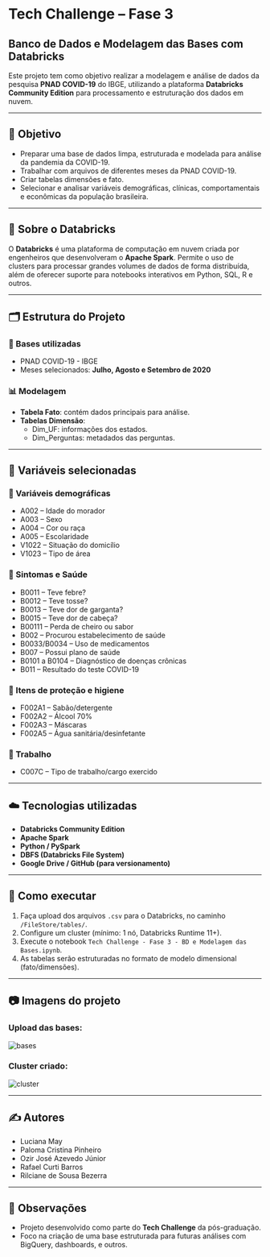 # Tech Challenge – Fase 3  
## Banco de Dados e Modelagem das Bases com Databricks

Este projeto tem como objetivo realizar a modelagem e análise de dados da pesquisa **PNAD COVID-19** do IBGE, utilizando a plataforma **Databricks Community Edition** para processamento e estruturação dos dados em nuvem.

---

## 📌 Objetivo

- Preparar uma base de dados limpa, estruturada e modelada para análise da pandemia da COVID-19.
- Trabalhar com arquivos de diferentes meses da PNAD COVID-19.
- Criar tabelas dimensões e fato.
- Selecionar e analisar variáveis demográficas, clínicas, comportamentais e econômicas da população brasileira.

---

## 🧠 Sobre o Databricks

O **Databricks** é uma plataforma de computação em nuvem criada por engenheiros que desenvolveram o **Apache Spark**. Permite o uso de clusters para processar grandes volumes de dados de forma distribuída, além de oferecer suporte para notebooks interativos em Python, SQL, R e outros.

---

## 🗂️ Estrutura do Projeto

### 📁 Bases utilizadas
- PNAD COVID-19 - IBGE
- Meses selecionados: **Julho, Agosto e Setembro de 2020**

### 📊 Modelagem
- **Tabela Fato**: contém dados principais para análise.
- **Tabelas Dimensão**: 
  - Dim_UF: informações dos estados.
  - Dim_Perguntas: metadados das perguntas.

---

## 🧩 Variáveis selecionadas

### 👤 Variáveis demográficas
- A002 – Idade do morador  
- A003 – Sexo  
- A004 – Cor ou raça  
- A005 – Escolaridade  
- V1022 – Situação do domicílio  
- V1023 – Tipo de área  

### 🤒 Sintomas e Saúde
- B0011 – Teve febre?  
- B0012 – Teve tosse?  
- B0013 – Teve dor de garganta?  
- B0015 – Teve dor de cabeça?  
- B00111 – Perda de cheiro ou sabor  
- B002 – Procurou estabelecimento de saúde  
- B0033/B0034 – Uso de medicamentos  
- B007 – Possui plano de saúde  
- B0101 a B0104 – Diagnóstico de doenças crônicas  
- B011 – Resultado do teste COVID-19  

### 🧼 Itens de proteção e higiene
- F002A1 – Sabão/detergente  
- F002A2 – Álcool 70%  
- F002A3 – Máscaras  
- F002A5 – Água sanitária/desinfetante  

### 💼 Trabalho
- C007C – Tipo de trabalho/cargo exercido  

---

## ☁️ Tecnologias utilizadas

- **Databricks Community Edition**
- **Apache Spark**
- **Python / PySpark**
- **DBFS (Databricks File System)**
- **Google Drive / GitHub (para versionamento)**

---

## 🧪 Como executar

1. Faça upload dos arquivos `.csv` para o Databricks, no caminho `/FileStore/tables/`.
2. Configure um cluster (mínimo: 1 nó, Databricks Runtime 11+).
3. Execute o notebook `Tech Challenge - Fase 3 - BD e Modelagem das Bases.ipynb`.
4. As tabelas serão estruturadas no formato de modelo dimensional (fato/dimensões).

---

## 📷 Imagens do projeto

### Upload das bases:
![bases]([https://path-para-sua-imagem/BASES.jpg](https://github.com/rafaelcurti/Tech-Challenge-3-FIAP/blob/main/BASES.jpg))

### Cluster criado:
![cluster]([https://path-para-sua-imagem/Cluster.jpg](https://github.com/rafaelcurti/Tech-Challenge-3-FIAP/blob/main/Cluster.jpg))

---

## ✍️ Autores

- Luciana May
- Paloma Cristina Pinheiro
- Ozir José Azevedo Júnior
- Rafael Curti Barros
- Rilciane de Sousa Bezerra

---

## 📌 Observações

- Projeto desenvolvido como parte do **Tech Challenge** da pós-graduação.
- Foco na criação de uma base estruturada para futuras análises com BigQuery, dashboards, e outros.


